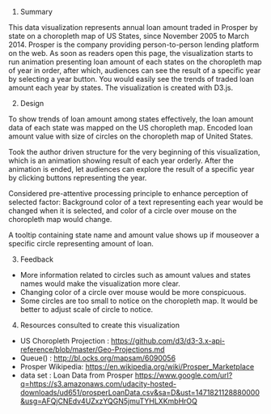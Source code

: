 
1. Summary

This data visualization represents annual loan amount traded in Prosper by state on a choropleth map of US States, since November 2005 to March 2014.
Prosper is the company providing person-to-person lending platform on the web. As soon as readers open this page, the visualization starts to run animation presenting loan amount of each states on the choropleth map of year in order,
after which, audiences can see the result of a specific year by selecting a year button. You would easily see the trends of traded loan amount each year by states.
The visualization is created with D3.js.


2. Design 

To show trends of loan amount among states effectively, the loan amount data of each state was mapped on the US choropleth map.
Encoded loan amount value with size of circles on the choropleth map of United States.

Took the author driven structure for the very beginning of this visualization, which is an animation showing result of each year orderly.
After the animation is ended, let audiences can explore the result of a specific year by clicking buttons representing the year.

Considered pre-attentive processing principle to enhance perception of selected factor: 
Background color of a text representing each year would be changed when it is selected, and color of a circle over mouse on the choropleth map would change.

A tooltip containing state name and amount value shows up if mouseover a specific circle representing amount of loan.



3. Feedback

- More information related to circles such as amount values and states names would make the visualization more clear.
- Changing color of a circle over mouse would be more conspicuous.
- Some circles are too small to notice on the choropleth map. It would be better to adjust scale of circle to notice.


4. Resources consulted to create this visualization

- US Choropleth Projection : https://github.com/d3/d3-3.x-api-reference/blob/master/Geo-Projections.md
- Queue() : http://bl.ocks.org/mapsam/6090056
- Prosper Wikipedia: https://en.wikipedia.org/wiki/Prosper_Marketplace
- data set : Loan Data from Prosper https://www.google.com/url?q=https://s3.amazonaws.com/udacity-hosted-downloads/ud651/prosperLoanData.csv&sa=D&ust=1471821128880000&usg=AFQjCNEdv4UZxzYQGN5jmuTYHLXKmbHrOQ